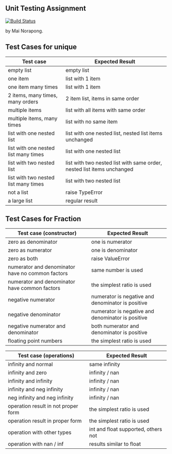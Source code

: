 ## Unit Testing Assignment
[![Build Status](https://travis-ci.org/MaiNorapong/unittesting-MaiNorapong.svg?branch=master)](https://travis-ci.org/MaiNorapong/unittesting-MaiNorapong)

by Mai Norapong.


## Test Cases for unique

| Test case              |  Expected Result    |
|------------------------|---------------------|
| empty list             |  empty list         |
| one item               |  list with 1 item   |
| one item many times    |  list with 1 item   |
| 2 items, many times, many orders | 2 item list, items in same order  |
| multiple items         |  list with all items with same order  |
| multiple items, many times  |  list with no same item  |
| list with one nested list  |  list with one nested list, nested list items unchanged  |
| list with one nested list many times  |  list with one nested list  |
| list with two nested list  |  list with two nested list with same order, nested list items unchanged  |
| list with two nested list many times  |  list with two nested list  |
| not a list             |  raise TypeError    |
| a large list           |  regular result     |

## Test Cases for Fraction

| Test case (constructor) | Expected Result    |
|------------------------|---------------------|
| zero as denominator    | one is numerator    |
| zero as numerator      | one is denominator  |
| zero as both           | raise ValueError    |
| numerator and denominator have no common factors | same number is used |
| numerator and denominator have common factors | the simplest ratio is used |
| negative numerator     | numerator is negative and denominator is positive |
| negative denominator   | numerator is negative and denominator is positive |
| negative numerator and denominator | both numerator and denominator is positive |
| floating point numbers | the simplest ratio is used |

| Test case (operations) |  Expected Result    |
|------------------------|---------------------|
| infinity and normal    |    same infinity    |
| infinity and zero      |    infinity / nan   |
| infinity and infinity    |  infinity / nan   |
| infinity and neg infinity | infinity / nan   |
| neg infinity and neg infinity | infinity / nan |
| operation result in not proper form | the simplest ratio is used |
| operation result in proper form | the simplest ratio is used |
| operation with other types | int and float supported, others not |
| operation with nan / inf | results similar to float |
